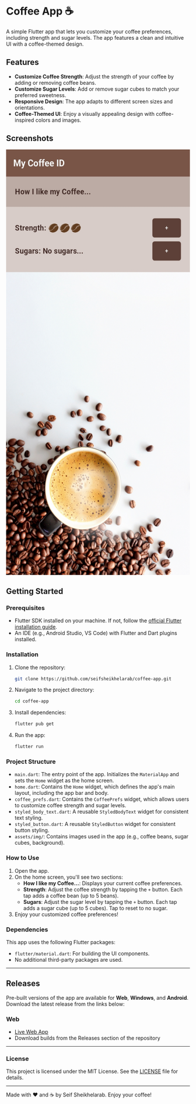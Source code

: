 
# Coffee App ☕

A simple Flutter app that lets you customize your coffee preferences, including strength and sugar levels. The app features a clean and intuitive UI with a coffee-themed design.

## Features
- **Customize Coffee Strength**: Adjust the strength of your coffee by adding or removing coffee beans.
- **Customize Sugar Levels**: Add or remove sugar cubes to match your preferred sweetness.
- **Responsive Design**: The app adapts to different screen sizes and orientations.
- **Coffee-Themed UI**: Enjoy a visually appealing design with coffee-inspired colors and images.

## Screenshots
<img src="assets/img/screenshot.jpg" alt="screenshot" style="width:540px; height:1163px;"/>

## Getting Started

### Prerequisites
- Flutter SDK installed on your machine. If not, follow the [official Flutter installation guide](https://flutter.dev/docs/get-started/install).
- An IDE (e.g., Android Studio, VS Code) with Flutter and Dart plugins installed.

### Installation
1. Clone the repository:
   ```bash
   git clone https://github.com/seifsheikhelarab/coffee-app.git
   ```
2. Navigate to the project directory:
   ```bash
   cd coffee-app
   ```
3. Install dependencies:
   ```bash
   flutter pub get
   ```
4. Run the app:
   ```bash
   flutter run
   ```

### Project Structure
- `main.dart`: The entry point of the app. Initializes the `MaterialApp` and sets the `Home` widget as the home screen.
- `home.dart`: Contains the `Home` widget, which defines the app's main layout, including the app bar and body.
- `coffee_prefs.dart`: Contains the `CoffeePrefs` widget, which allows users to customize coffee strength and sugar levels.
- `styled_body_text.dart`: A reusable `StyledBodyText` widget for consistent text styling.
- `styled_button.dart`: A reusable `StyledButton` widget for consistent button styling.
- `assets/img/`: Contains images used in the app (e.g., coffee beans, sugar cubes, background).

### How to Use
1. Open the app.
2. On the home screen, you'll see two sections:
   - **How I like my Coffee...**: Displays your current coffee preferences.
   - **Strength**: Adjust the coffee strength by tapping the `+` button. Each tap adds a coffee bean (up to 5 beans).
   - **Sugars**: Adjust the sugar level by tapping the `+` button. Each tap adds a sugar cube (up to 5 cubes). Tap to reset to no sugar.
3. Enjoy your customized coffee preferences!

### Dependencies
This app uses the following Flutter packages:
- `flutter/material.dart`: For building the UI components.
- No additional third-party packages are used.

---

## Releases

Pre-built versions of the app are available for **Web**, **Windows**, and **Android**. Download the latest release from the links below:

### Web
- [Live Web App](https://seifsheikhelarab.github.io/coffee-app-web/)
- Download builds from the Releases section of the repository

---



### License
This project is licensed under the MIT License. See the [LICENSE](LICENSE) file for details.

---

Made with ❤️ and ☕ by Seif Sheikhelarab. Enjoy your coffee!
